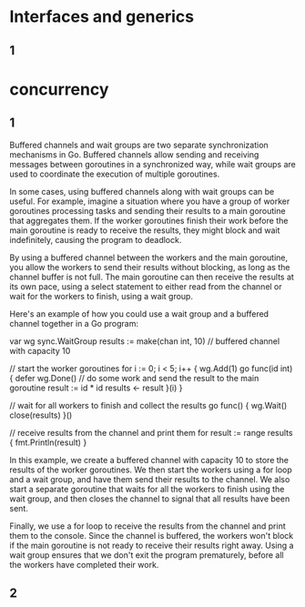 # Interfaces and generics

## 1

# concurrency

## 1

Buffered channels and wait groups are two separate synchronization mechanisms in Go. Buffered channels allow sending and receiving messages between goroutines in a synchronized way, while wait groups are used to coordinate the execution of multiple goroutines.


In some cases, using buffered channels along with wait groups can be useful. For example, imagine a situation where you have a group of worker goroutines processing tasks and sending their results to a main goroutine that aggregates them. If the worker goroutines finish their work before the main goroutine is ready to receive the results, they might block and wait indefinitely, causing the program to deadlock.


By using a buffered channel between the workers and the main goroutine, you allow the workers to send their results without blocking, as long as the channel buffer is not full. The main goroutine can then receive the results at its own pace, using a select statement to either read from the channel or wait for the workers to finish, using a wait group.


Here's an example of how you could use a wait group and a buffered channel together in a Go program:


var wg sync.WaitGroup
results := make(chan int, 10) // buffered channel with capacity 10

// start the worker goroutines
for i := 0; i < 5; i++ {
    wg.Add(1)
    go func(id int) {
        defer wg.Done()
        // do some work and send the result to the main goroutine
        result := id * id
        results <- result
    }(i)
}

// wait for all workers to finish and collect the results
go func() {
    wg.Wait()
    close(results)
}()

// receive results from the channel and print them
for result := range results {
    fmt.Println(result)
}

In this example, we create a buffered channel with capacity 10 to store the results of the worker goroutines. We then start the workers using a for loop and a wait group, and have them send their results to the channel. We also start a separate goroutine that waits for all the workers to finish using the wait group, and then closes the channel to signal that all results have been sent.


Finally, we use a for loop to receive the results from the channel and print them to the console. Since the channel is buffered, the workers won't block if the main goroutine is not ready to receive their results right away. Using a wait group ensures that we don't exit the program prematurely, before all the workers have completed their work.

## 2
